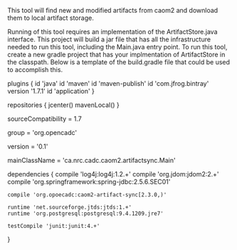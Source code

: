 This tool will find new and modified artifacts from caom2 and download them to local artifact storage.

Running of this tool requires an implementation of the ArtifactStore.java interface.  This project will build a jar file that has all the infrastructure needed to run this tool, including the Main.java entry point.  To run this tool, create a new gradle project that has your implmentation of ArtifactStore in the classpath.  Below is a template of the build.gradle file that could be used to accomplish this.

plugins {
    id 'java'
    id 'maven'
    id 'maven-publish'
    id 'com.jfrog.bintray' version '1.7.1'
    id 'application'
}

repositories {
    jcenter()
    mavenLocal()
}

sourceCompatibility = 1.7

group = 'org.opencadc'

version = '0.1'

mainClassName = 'ca.nrc.cadc.caom2.artifactsync.Main'

dependencies {
    compile 'log4j:log4j:1.2.+'
    compile 'org.jdom:jdom2:2.+'
    compile 'org.springframework:spring-jdbc:2.5.6.SEC01'
    
    compile 'org.opoecadc:caom2-artifact-sync[2.3.0,)'

    runtime 'net.sourceforge.jtds:jtds:1.+'
    runtime 'org.postgresql:postgresql:9.4.1209.jre7'
    
    testCompile 'junit:junit:4.+'
}
